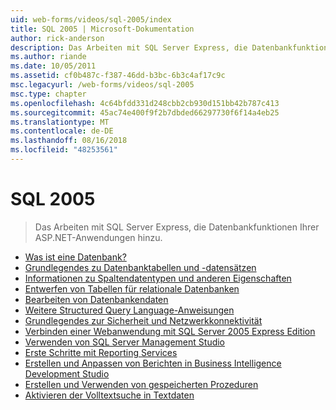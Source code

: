 ```yaml
---
uid: web-forms/videos/sql-2005/index
title: SQL 2005 | Microsoft-Dokumentation
author: rick-anderson
description: Das Arbeiten mit SQL Server Express, die Datenbankfunktionen Ihrer ASP.NET-Anwendungen hinzu.
ms.author: riande
ms.date: 10/05/2011
ms.assetid: cf0b487c-f387-46dd-b3bc-6b3c4af17c9c
msc.legacyurl: /web-forms/videos/sql-2005
msc.type: chapter
ms.openlocfilehash: 4c64bfdd331d248cbb2cb930d151bb42b787c413
ms.sourcegitcommit: 45ac74e400f9f2b7dbded66297730f6f14a4eb25
ms.translationtype: MT
ms.contentlocale: de-DE
ms.lasthandoff: 08/16/2018
ms.locfileid: "48253561"
---
```

<a name="sql-2005"></a>SQL 2005
====================
> Das Arbeiten mit SQL Server Express, die Datenbankfunktionen Ihrer ASP.NET-Anwendungen hinzu.


- [Was ist eine Datenbank?](what-is-a-database.md)
- [Grundlegendes zu Datenbanktabellen und -datensätzen](understanding-database-tables-and-records.md)
- [Informationen zu Spaltendatentypen und anderen Eigenschaften](more-about-column-data-types-and-other-properties.md)
- [Entwerfen von Tabellen für relationale Datenbanken](designing-relational-database-tables.md)
- [Bearbeiten von Datenbankendaten](manipulating-database-data.md)
- [Weitere Structured Query Language-Anweisungen](more-structured-query-language.md)
- [Grundlegendes zur Sicherheit und Netzwerkkonnektivität](understanding-security-and-network-connectivity.md)
- [Verbinden einer Webanwendung mit SQL Server 2005 Express Edition](connecting-your-web-application-to-sql-server-2005-express-edition.md)
- [Verwenden von SQL Server Management Studio](using-sql-server-management-studio.md)
- [Erste Schritte mit Reporting Services](getting-started-with-reporting-services.md)
- [Erstellen und Anpassen von Berichten in Business Intelligence Development Studio](building-and-customizing-reports-in-business-intelligence-development-studio.md)
- [Erstellen und Verwenden von gespeicherten Prozeduren](creating-and-using-stored-procedures.md)
- [Aktivieren der Volltextsuche in Textdaten](enabling-full-text-search-in-your-text-data.md)
